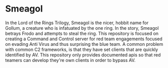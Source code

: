 # Smeagol

In the Lord of the Rings Trilogy, Smeagol is the nicer, hobbit name for Gollum, a creature who is infatuated by the one ring. In the story, Smeagol betrays Frodo and attempts to steal the ring. This repository is focused on creating a Command and Control server for red team engagements focused on evading Anti Virus and thus surprising the blue team. A common problem with common C2 frameworks, is that they have set clients that are quickly identified by AV. This repository only provides documented apis so that red teamers can develop they're own clients in order to bypass AV.

